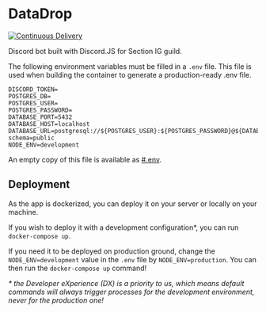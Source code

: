 # DataDrop
[![Continuous Delivery](https://github.com/Section-IG/DataDrop/actions/workflows/deployment.yml/badge.svg)](https://github.com/Section-IG/DataDrop/actions/workflows/deployment.yml)

Discord bot built with Discord.JS for Section IG guild.

The following environment variables must be filled in a `.env` file.
This file is used when building the container to generate a production-ready .env file.
```dotenv
DISCORD_TOKEN=
POSTGRES_DB=
POSTGRES_USER=
POSTGRES_PASSWORD=
DATABASE_PORT=5432
DATABASE_HOST=localhost
DATABASE_URL=postgresql://${POSTGRES_USER}:${POSTGRES_PASSWORD}@${DATABASE_HOST}:${DATABASE_PORT}/${POSTGRES_DB}?schema=public
NODE_ENV=development
```
An empty copy of this file is available as [#.env](./#.env).

## Deployment
As the app is dockerized, you can deploy it on your server or locally on your machine.

If you wish to deploy it with a development configuration*, you can run `docker-compose up`.

If you need it to be deployed on production ground, change the `NODE_ENV=development` value in the `.env` file by `NODE_ENV=production`.
You can then run the `docker-compose up` command!

_\* the Developer eXperience (DX) is a priority to us, which means default commands will always trigger processes for the development environment, never for the production one!_
